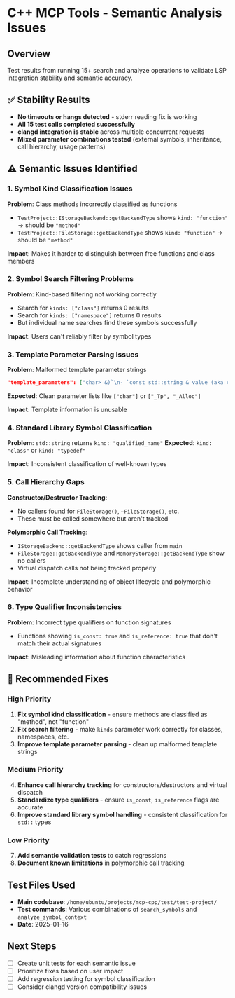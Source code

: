 # C++ MCP Tools - Semantic Analysis Issues

## Overview
Test results from running 15+ search and analyze operations to validate LSP integration stability and semantic accuracy.

## ✅ Stability Results
- **No timeouts or hangs detected** - stderr reading fix is working
- **All 15 test calls completed successfully**
- **clangd integration is stable** across multiple concurrent requests
- **Mixed parameter combinations tested** (external symbols, inheritance, call hierarchy, usage patterns)

## ⚠️ Semantic Issues Identified

### 1. Symbol Kind Classification Issues

**Problem**: Class methods incorrectly classified as functions
- `TestProject::IStorageBackend::getBackendType` shows `kind: "function"` → should be `"method"`
- `TestProject::FileStorage::getBackendType` shows `kind: "function"` → should be `"method"`

**Impact**: Makes it harder to distinguish between free functions and class members

### 2. Symbol Search Filtering Problems

**Problem**: Kind-based filtering not working correctly
- Search for `kinds: ["class"]` returns 0 results
- Search for `kinds: ["namespace"]` returns 0 results  
- But individual name searches find these symbols successfully

**Impact**: Users can't reliably filter by symbol types

### 3. Template Parameter Parsing Issues

**Problem**: Malformed template parameter strings
```json
"template_parameters": ["char> &)`\n- `const std::string & value (aka const basic_string<char"]
```

**Expected**: Clean parameter lists like `["char"]` or `["_Tp", "_Alloc"]`

**Impact**: Template information is unusable

### 4. Standard Library Symbol Classification

**Problem**: `std::string` returns `kind: "qualified_name"` 
**Expected**: `kind: "class"` or `kind: "typedef"`

**Impact**: Inconsistent classification of well-known types

### 5. Call Hierarchy Gaps

**Constructor/Destructor Tracking**:
- No callers found for `FileStorage()`, `~FileStorage()`, etc.
- These must be called somewhere but aren't tracked

**Polymorphic Call Tracking**:
- `IStorageBackend::getBackendType` shows caller from `main`
- `FileStorage::getBackendType` and `MemoryStorage::getBackendType` show no callers
- Virtual dispatch calls not being tracked properly

**Impact**: Incomplete understanding of object lifecycle and polymorphic behavior

### 6. Type Qualifier Inconsistencies

**Problem**: Incorrect type qualifiers on function signatures
- Functions showing `is_const: true` and `is_reference: true` that don't match their actual signatures

**Impact**: Misleading information about function characteristics

## 🔧 Recommended Fixes

### High Priority
1. **Fix symbol kind classification** - ensure methods are classified as "method", not "function"
2. **Fix search filtering** - make `kinds` parameter work correctly for classes, namespaces, etc.
3. **Improve template parameter parsing** - clean up malformed template strings

### Medium Priority
4. **Enhance call hierarchy tracking** for constructors/destructors and virtual dispatch
5. **Standardize type qualifiers** - ensure `is_const`, `is_reference` flags are accurate
6. **Improve standard library symbol handling** - consistent classification for `std::` types

### Low Priority
7. **Add semantic validation tests** to catch regressions
8. **Document known limitations** in polymorphic call tracking

## Test Files Used
- **Main codebase**: `/home/ubuntu/projects/mcp-cpp/test/test-project/`
- **Test commands**: Various combinations of `search_symbols` and `analyze_symbol_context`
- **Date**: 2025-01-16

## Next Steps
- [ ] Create unit tests for each semantic issue
- [ ] Prioritize fixes based on user impact
- [ ] Add regression testing for symbol classification
- [ ] Consider clangd version compatibility issues
